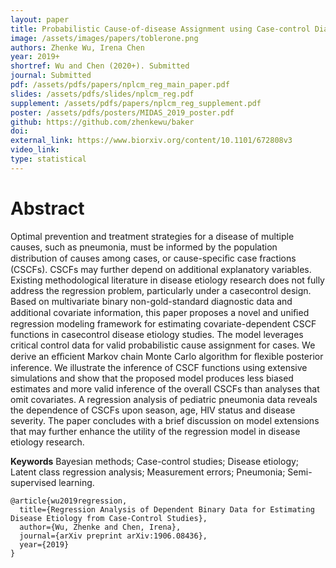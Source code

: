 ```yaml
---
layout: paper
title: Probabilistic Cause-of-disease Assignment using Case-control Diagnostic Tests - A Hierarchcial Bayesian Latent Variable Regression Approach
image: /assets/images/papers/toblerone.png
authors: Zhenke Wu, Irena Chen
year: 2019+
shortref: Wu and Chen (2020+). Submitted
journal: Submitted
pdf: /assets/pdfs/papers/nplcm_reg_main_paper.pdf
slides: /assets/pdfs/slides/nplcm_reg.pdf
supplement: /assets/pdfs/papers/nplcm_reg_supplement.pdf  
poster: /assets/pdfs/posters/MIDAS_2019_poster.pdf
github: https://github.com/zhenkewu/baker
doi: 
external_link: https://www.biorxiv.org/content/10.1101/672808v3
video_link: 
type: statistical
---
```


# Abstract

Optimal prevention and treatment strategies for a disease of multiple causes, such as pneumonia, must be informed by the population distribution of causes among cases, or cause-speciﬁc case fractions (CSCFs). CSCFs may further depend on additional explanatory variables. Existing methodological literature in disease etiology research does not fully address the regression problem, particularly under a casecontrol design. Based on multivariate binary non-gold-standard diagnostic data and additional covariate information, this paper proposes a novel and uniﬁed regression modeling framework for estimating covariate-dependent CSCF functions in casecontrol disease etiology studies. The model leverages critical control data for valid probabilistic cause assignment for cases. We derive an eﬃcient Markov chain Monte Carlo algorithm for ﬂexible posterior inference. We illustrate the inference of CSCF functions using extensive simulations and show that the proposed model produces less biased estimates and more valid inference of the overall CSCFs than analyses that omit covariates. A regression analysis of pediatric pneumonia data reveals the dependence of CSCFs upon season, age, HIV status and disease severity. The paper concludes with a brief discussion on model extensions that may further enhance the utility of the regression model in disease etiology research.

**Keywords** Bayesian methods; Case-control studies; Disease etiology; Latent class regression analysis; Measurement errors; Pneumonia; Semi-supervised learning.


```
@article{wu2019regression,
  title={Regression Analysis of Dependent Binary Data for Estimating Disease Etiology from Case-Control Studies},
  author={Wu, Zhenke and Chen, Irena},
  journal={arXiv preprint arXiv:1906.08436},
  year={2019}
}
```